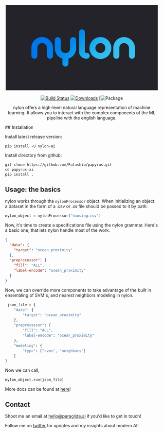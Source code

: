 <div align="center">
 
<img src="nylonlogo.jpg" alt="drawing" width="500"/>
 
 
 
[![Build Status](https://www.travis-ci.com/Palashio/nylon.svg?token=MFVyVfFQAs3abW7hagzw&branch=main)](https://www.travis-ci.com/Palashio/nylon)
[![Downloads](https://pepy.tech/badge/papyrus-ai)](https://pepy.tech/project/nylon-ai)
[![Package](https://img.shields.io/pypi/v/nylon-ai)

nylon offers a high-level natural language representation of machine learning. It allows you to interact with the complex components of the ML pipeline with the english language.

 </div>
## Installation

Install latest release version:

```
pip install -U nylon-ai
```

Install directory from github:

```
git clone https://github.com/Palashio/papyrus.git
cd papyrus-ai
pip install .
```

## Usage: the basics

nylon works through the `nylonProcessor` object. When initializing an object, a dataset in the form of a .csv or .xs file should be passed to it by path:

```python
nylon_object = nylonProcessor('housing.csv')
```

Now, it's time to create a specifications file using the nylon grammar. Here's a basic one, that lets nylon handle most of the work.

```json
{
  "data": {
    "target": "ocean_proximity"
  },
  "preprocessor": {
    "fill": "ALL",
    "label-encode": "ocean_proximity"
  }
}
```

Now, we can override more components to take advantage of the built in ensembling of SVM's, and nearest neighbors modeling in nylon.

```python
 json_file = {
    "data": {
        "target": "ocean_proximity"
    },
    "preprocessor": {
        "fill": "ALL",
        "label-encode": "ocean_proximity"
    },
    "modeling": {
        "type": ["svms", "neighbors"]
    }
}
```

Now we can call,

```python
nylon_object.run(json_file)
```

More docs can be found at [here](docs.paraglide.ai)!

## Contact

Shoot me an email at [hello@paraglide.ai](mailto:hello@paraglide.ai) if you'd like to get in touch!

Follow me on [twitter](https://twitter.com/_pshah) for updates and my insights about modern AI!
